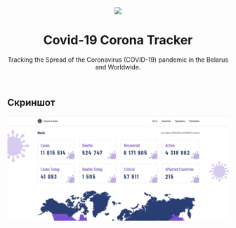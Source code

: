 <div align="center">
  <img width="50%" src="https://www.eucope.org/wp-content/uploads/2020/04/covid19_1600800.png" />
</div>

<h1 align="center">Covid-19 Corona Tracker</h1>

<p align="center">
  Tracking the Spread of the Coronavirus (COVID-19) pandemic in the Belarus and Worldwide.
</p>

<br/>

<h2>Скриншот</h2>

<img src="https://github.com/seryozhabaleyko/covid-19-corona-tracker/blob/master/dsefwfefwefBuffer.jpg?raw=true" />
